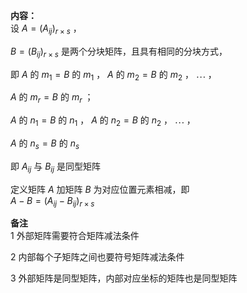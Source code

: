 **内容：**  
设 $A=(A_{ij})_{r×s}$ ，  
  
 $B=(B_{ij})_{r×s}$  是两个分块矩阵，且具有相同的分块方式，  
  
即  $A$ 的 $m_1=B$ 的 $m_1$ ， $A$ 的 $m_2=B$ 的 $m_2$ ， $\cdots$ ，  
  
 $A$ 的 $m_r=B$ 的 $m_r$ ；  
  
 $A$ 的 $n_1=B$ 的 $n_1$ ， $A$ 的 $n_2=B$ 的 $n_2$ ， $\cdots$ ，  
  
 $A$ 的 $n_s=B$ 的 $n_s$  
  
即 $A_{ij}$ 与 $B_{ij}$ 是同型矩阵  
  
定义矩阵 $A$ 加矩阵 $B$ 为对应位置元素相减，即  
 $A-B=(A_{ij}-B_{ij})_{r\times s}$  
  
**备注**  
1 外部矩阵需要符合矩阵减法条件  
  
2 内部每个子矩阵之间也要符号矩阵减法条件  
  
3 外部矩阵是同型矩阵，内部对应坐标的矩阵也是同型矩阵  
